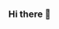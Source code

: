 ### Hi there 👋

<!--
**pran01/pran01** is a ✨ _special_ ✨ repository because its `README.md` (this file) appears on your GitHub profile.
<!--START_SECTION:readme-info-->
<!--END_SECTION:readme-info-->

